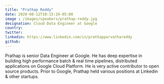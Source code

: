 ```yaml
---
title: "Prathap Reddy"
date: 2020-08-12T10:15:19-05:00
image : /images/speakers/prathap-reddy.jpg
designation: Cloud Data Engineer at Google
country: 
twitter: 
linkedin: https://www.linkedin.com/in/prathapparvathareddy
github: 
---
```


Prathap is senior Data Engineer at Google. He has deep expertise in building high performance batch & real time pipelines, distributed applications on Google Cloud Platform. He is very active contributor to open source products. Prior to Google, Prathap held various positions at Linkedin & other startups.

